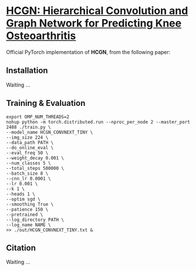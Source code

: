 # [HCGN: Hierarchical Convolution and Graph Network for Predicting Knee Osteoarthritis](https://#)

Official PyTorch implementation of **HCGN**, from the following paper:


## Installation

Waiting ...

## Training & Evaluation

```
export OMP_NUM_THREADS=2
nohup python -m torch.distributed.run --nproc_per_node 2 --master_port 2488 ./train.py \
--model_name HCGN_CONVNEXT_TINY \
--img_size 224 \
--data_path PATH \
--do_online_eval \
--eval_freq 50 \
--weight_decay 0.001 \
--num_classes 5 \
--total_steps 500000 \
--batch_size 8 \
--cnn_lr 0.0001 \
--lr 0.001 \
--k 1 \
--heads 1 \
--optim sgd \
--smoothing True \
--patience 150 \
--pretrained \
--log_directory PATH \
--log_name NAME \
>> ./out/HCGN_CONVNEXT_TINY.txt &
```

## Citation
Waiting ...
